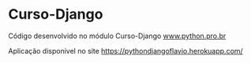 # Curso-Django

Código desenvolvido no módulo Curso-Django  www.python.pro.br

Aplicação disponivel no site https://pythondjangoflavio.herokuapp.com/